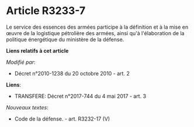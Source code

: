 # Article R3233-7

Le service des essences des armées participe à la définition et à la mise en œuvre de la logistique pétrolière des armées,
ainsi qu'à l'élaboration de la politique énergétique du ministère de la défense.

**Liens relatifs à cet article**

_Modifié par_:

  - Décret n°2010-1238 du 20 octobre 2010 - art. 2

**Liens**:

  - TRANSFERE: Décret n°2017-744 du 4 mai 2017 - art. 3

_Nouveaux textes_:

  - Code de la défense. - art. R3232-17 (V)
